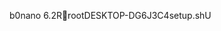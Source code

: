 b0nano 6.2              R  root                                    DESKTOP-DG6J3C4                         setup.sh                                                                                                                                                                                                                                                                                                                                                                                                                                                                                                                                                                                                                                                                                                                                                                                                                                                                                                                           U                